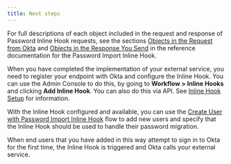 ```yaml
---
title: Next steps
---
```


For full descriptions of each object included in the request and response of Password Inline Hook requests, see the sections [Objects in the Request from Okta](docs/reference/password-hook/#objects-in-the-request-from-okta) and [Objects in the Response You Send](/docs/reference/password-hook/#objects-in-response-you-send) in the reference documentation for the Password Import Inline Hook.

When you have completed the implementation of your external service, you need to register your endpoint with Okta and configure the Inline Hook. You can use the Admin Console to do this, by going to **Workflow > Inline Hooks** and clicking **Add Inline Hook**. You can also do this via API. See [Inline Hook Setup](/docs/concepts/inline-hooks/#inline-hook-setup) for information.

With the Inline Hook configured and available, you can use the [Create User with Password Import Inline Hook](/docs/reference/api/users#create-user-with-password-import-inline-hook) flow to add new users and specify that the Inline Hook should be used to handle their password migration.

When end users that you have added in this way attempt to sign in to Okta for the first time, the Inline Hook is triggered and Okta calls your external service.

